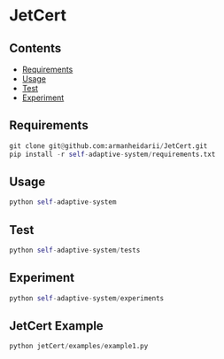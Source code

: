 # JetCert

## Contents

- [Requirements](#requirements)
- [Usage](#usage)
- [Test](#test)
- [Experiment](#experiment)

## Requirements
```python
git clone git@github.com:armanheidarii/JetCert.git
pip install -r self-adaptive-system/requirements.txt
```

## Usage
```python
python self-adaptive-system
```

## Test
```python
python self-adaptive-system/tests
```

## Experiment
```python
python self-adaptive-system/experiments
```

## JetCert Example
```python
python jetCert/examples/example1.py
```
